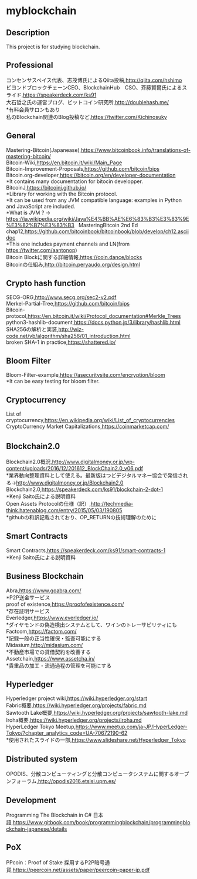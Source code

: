 # myblockchain

## Description
This project is for studying blockchain.

## Professional  
コンセンサスベイス代表、志茂博氏によるQiita投稿,http://qiita.com/hshimo  
ビヨンドブロックチェーンCEO、BlockchainHub　CSO、斉藤賢爾氏によるスライド,https://speakerdeck.com/ks91  
大石哲之氏の運営ブログ、ビットコイン研究所,http://doublehash.me/  
*有料会員サロンもあり  
私のBlockchain関連のBlog投稿など,https://twitter.com/Kichinosuky  

## General   
Mastering-Bitcoin(Japanease),https://www.bitcoinbook.info/translations-of-mastering-bitcoin/  
Bitcoin-Wiki,https://en.bitcoin.it/wiki/Main_Page  
Bitcoin-Improvement-Proposals,https://github.com/bitcoin/bips  
Bitcoin.org-developer,https://bitcoin.org/en/developer-documentation  
*It contains many documentation for bitocin developper.  
BitcoinJ,https://bitcoinj.github.io/  
*Library for working with the Bitcoin protocol.  
*It can be used from any JVM compatible language: examples in Python and JavaScript are included.    
*What is JVM ? → https://ja.wikipedia.org/wiki/Java%E4%BB%AE%E6%83%B3%E3%83%9E%E3%82%B7%E3%83%B3  
MasteringBitcoin 2nd Ed chap12,https://github.com/bitcoinbook/bitcoinbook/blob/develop/ch12.asciidoc  
*This one includes payment channels and LN(from https://twitter.com/aantonop)  
Bitcoin Blockに関する詳細情報,https://coin.dance/blocks  
Bitcoinの仕組み,http://bitcoin.peryaudo.org/design.html  

## Crypto hash function
SECG-ORG,http://www.secg.org/sec2-v2.pdf  
Merkel-Partial-Tree,https://github.com/bitcoin/bips  
Bitcoin-protocol,https://en.bitcoin.it/wiki/Protocol_documentation#Merkle_Trees  
python3-hashlib-document,https://docs.python.jp/3/library/hashlib.html  
SHA256の解析と実装,http://wiz-code.net/vb/algorithm/sha256/01_introduction.html  
broken SHA-1 in practice,https://shattered.io/  

## Bloom Filter  
Bloom-Filter-example,https://asecuritysite.com/encryption/bloom  
*It can be easy testing for bloom filter.

## Cryptocurrency
List of cryptocurrency,https://en.wikipedia.org/wiki/List_of_cryptocurrencies  
CryptoCurrency Market Capitalizations,https://coinmarketcap.com/  

## Blockchain2.0  　　
Blockchain2.0概況,http://www.digitalmoney.or.jp/wp-content/uploads/2016/12/201612_BlockChain2.0_v06.pdf  
*業界動向整理資料として使える。最新版はつどデジタルマネー協会で発信される→http://www.digitalmoney.or.jp/Blockchain2.0  
Blockchain2.0,https://speakerdeck.com/ks91/blockchain-2-dot-1  
*Kenji Saito氏による説明資料  
Open Assets Protocolの仕様（訳）,http://techmedia-think.hatenablog.com/entry/2015/05/03/190805  
*githubの和訳記載されており、OP_RETURNの技術理解のために  

## Smart Contracts  
Smart Contracts,https://speakerdeck.com/ks91/smart-contracts-1  
*Kenji Saito氏による説明資料  

## Business Blockchain  
Abra,https://www.goabra.com/   
*P2P送金サービス  
proof of existence,https://proofofexistence.com/  
*存在証明サービス  
Everledger,https://www.everledger.io/  
*ダイヤモンドの偽造検出システムとして、ワインのトレーサビリティにも  
Factcom,https://factom.com/  
*記録一般の正当性確保・監査可能にする  
Midasium,http://midasium.com/  
*不動産市場での貸借契約を改善する  
Assetchain,https://www.assetcha.in/  
*貴重品の加工・流通過程の管理を可能にする  

## Hyperledger
Hyperledger project wiki,https://wiki.hyperledger.org/start  
Fabric概要,https://wiki.hyperledger.org/projects/fabric.md  
Sawtooth Lake概要,https://wiki.hyperledger.org/projects/sawtooth-lake.md  
Iroha概要,https://wiki.hyperledger.org/projects/iroha.md  
HyperLedger Tokyo Meetup,https://www.meetup.com/ja-JP/HyperLedger-Tokyo/?chapter_analytics_code=UA-70672190-62  
*使用されたスライドの一部,https://www.slideshare.net/Hyperledger_Tokyo  

## Distributed system 
OPODIS、分散コンピューティングと分散コンピュータシステムに関するオープンフォーラム,http://opodis2016.etsisi.upm.es/

## Development  
Programming The Blockchain in C# 日本語,https://www.gitbook.com/book/programmingblockchain/programmingblockchain-japanese/details  

## PoX
PPcoin：Proof of Stake 採用するP2P暗号通貨,https://peercoin.net/assets/paper/peercoin-paper-jp.pdf  

